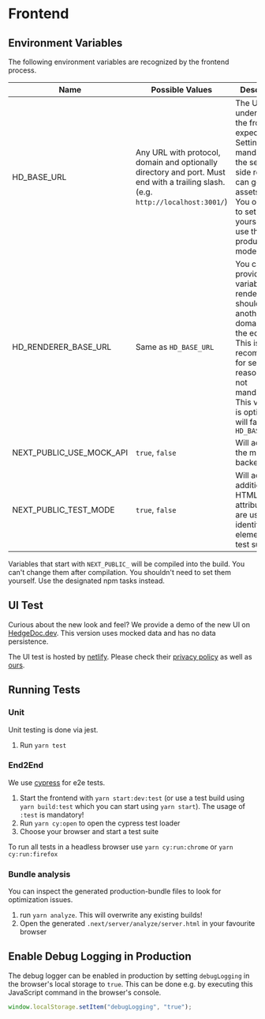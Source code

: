 # Frontend

## Environment Variables

The following environment variables are recognized by the frontend process.

| Name                     | Possible Values                                                                                                                  | Description                                                                                                                                                                                                       |
| ------------------------ | -------------------------------------------------------------------------------------------------------------------------------- | ----------------------------------------------------------------------------------------------------------------------------------------------------------------------------------------------------------------- |
| HD_BASE_URL              | Any URL with protocol, domain and optionally directory and port. Must end with a trailing slash. (e.g. `http://localhost:3001/`) | The URL under which the frontend is expected. Setting this is mandatory so the server side rendering can generate assets URLs. You only need to set this yourself if you use the production mode.                 |
| HD_RENDERER_BASE_URL     | Same as `HD_BASE_URL`                                                                                                            | You can provide this variable if the renderer should use another domain than the editor. This is recommended for security reasons but not mandatory. This variable is optional and will fallback to `HD_BASE_URL` |
| NEXT_PUBLIC_USE_MOCK_API | `true`, `false`                                                                                                                  | Will activate the mocked backend                                                                                                                                                                                  |
| NEXT_PUBLIC_TEST_MODE    | `true`, `false`                                                                                                                  | Will activate additional HTML attributes that are used to identify elements for test suits.                                                                                                                       |

Variables that start with `NEXT_PUBLIC_` will be compiled into the build. You can't change them
after compilation. You shouldn't need to set them yourself. Use the designated npm tasks instead.

## UI Test

Curious about the new look and feel? We provide a demo of the new UI on
[HedgeDoc.dev][hedgedoc-dev]. This version uses mocked data and has no data persistence.

The UI test is hosted by [netlify][netlify]. Please check their [privacy policy][netlify-privacy]
as well as [ours][privacy].

## Running Tests

### Unit

Unit testing is done via jest.

1. Run `yarn test`

### End2End

We use [cypress][cypress] for e2e tests.

1. Start the frontend with `yarn start:dev:test` (or use a test build using `yarn build:test`
   which you can start using `yarn start`). The usage of `:test` is mandatory!
2. Run `yarn cy:open` to open the cypress test loader
3. Choose your browser and start a test suite

To run all tests in a headless browser use `yarn cy:run:chrome` or `yarn cy:run:firefox`

### Bundle analysis

You can inspect the generated production-bundle files to look for optimization issues.

1. run `yarn analyze`. This will overwrite any existing builds!
2. Open the generated `.next/server/analyze/server.html` in your favourite browser

## Enable Debug Logging in Production

The debug logger can be enabled in production by setting `debugLogging` in the browser's
local storage to `true`. This can be done e.g. by executing this JavaScript command
in the browser's console.

```javascript
window.localStorage.setItem("debugLogging", "true");
```

[hedgedoc-dev]: https://hedgedoc.dev
[netlify]: https://netlify.com
[netlify-privacy]: https://netlify.com/privacy
[privacy]: https://hedgedoc.org/privacy-policy
[cypress]: https://cypress.io
